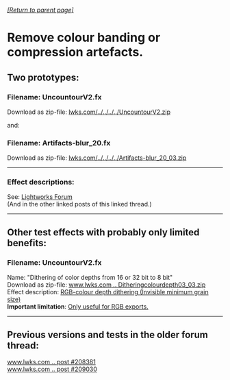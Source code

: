 *[[Return to parent page]](../README.md)*  

# Remove colour banding or compression artefacts.

## Two prototypes: 
### Filename: UncountourV2.fx  
Download as zip-file: [lwks.com/../../../../UncountourV2.zip](https://www.lwks.com/media/kunena/attachments/6375/UncountourV2.zip)  

and: 

### Filename: Artifacts-blur_20.fx  
Download as zip-file: [lwks.com/../../../../Artifacts-blur_20_03.zip](https://www.lwks.com/media/kunena/attachments/348533/Artifacts-blur_20_03.zip)  

--------------------------------------------------------------------------

### Effect descriptions:
See: [Lightworks Forum](https://www.lwks.com/index.php?option=com_kunena&func=view&catid=7&id=209274&Itemid=81#ftop)  
(And in the other linked posts of this linked thread.)  



--------------------------------------------------------------------------

## Other test effects with probably only limited benefits:

### Filename: UncountourV2.fx  
Name: "Dithering of color depths from 16 or 32 bit to 8 bit"  
Download as zip-file: [www.lwks.com .. Ditheringcolourdepth03_03.zip](https://www.lwks.com/media/kunena/attachments/348533/Ditheringcolourdepth03_03.zip)  
Effect description: [RGB-colour depth dithering (Invisible minimum grain size)](https://www.lwks.com/index.php?option=com_kunena&func=view&catid=7&id=209274&limit=15&limitstart=15&Itemid=81#209946)  
**Important limitation**: [Only useful for RGB exports.](https://www.lwks.com/index.php?option=com_kunena&func=view&catid=7&id=209274&limit=15&limitstart=30&Itemid=81#210013)  

--------------------------------------------------------------------------

 ## Previous versions and tests in the older forum thread:
 [www.lwks.com .. post #208381](https://www.lwks.com/index.php?option=com_kunena&func=view&catid=6&id=206820&limit=15&limitstart=30&Itemid=81#208381)    
 [www.lwks.com .. post #209030](https://www.lwks.com/index.php?option=com_kunena&func=view&catid=6&id=206820&limit=15&limitstart=45&Itemid=81#209030)
